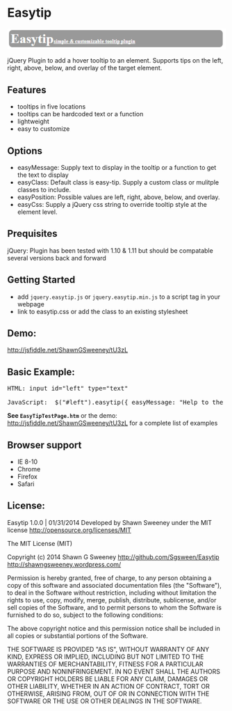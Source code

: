 Easytip
=======
![Alt text](easytip.png "Easytip")

jQuery Plugin to add a hover tooltip to an element.  Supports tips on the left, right, above, below, and overlay of the target element.

Features
--------
- tooltips in five locations
- tooltips can be hardcoded text or a function
- lightweight 
- easy to customize

Options
--------
- easyMessage: Supply text to display in the tooltip or a function to get the text to display
- easyClass: Default class is easy-tip.  Supply a custom class or mulitple classes to include.
- easyPosition: Possible values are left, right, above, below, and overlay.
- easyCss: Supply a jQuery css string to override tooltip style at the element level.

Prequisites
--------
jQuery:  Plugin has been tested with 1.10 & 1.11 but should be compatable several versions back and forward

Getting Started
--------
- add <code>jquery.easytip.js</code> or <code>jquery.easytip.min.js</code> to a script tag in your webpage
- link to easytip.css or add the class to an existing stylesheet

Demo: 
--------
http://jsfiddle.net/ShawnGSweeney/tU3zL

Basic Example:
--------
<pre>
HTML: input id="left" type="text"

JavaScript:  $("#left").easytip({ easyMessage: "Help to the left", easyPosition: "left" });
</pre>

**See <code>EasyTipTestPage.htm</code>** or the demo: http://jsfiddle.net/ShawnGSweeney/tU3zL for a complete list of examples

Browser support
--------
- IE 8-10
- Chrome
- Firefox
- Safari


License:
--------
Easytip 1.0.0 | 01/31/2014
Developed by Shawn Sweeney under the MIT license http://opensource.org/licenses/MIT

The MIT License (MIT)

Copyright (c) 2014 Shawn G Sweeney 
http://github.com/Sgsween/Easytip http://shawngsweeney.wordpress.com/

Permission is hereby granted, free of charge, to any person obtaining a copy
of this software and associated documentation files (the "Software"), to deal
in the Software without restriction, including without limitation the rights
to use, copy, modify, merge, publish, distribute, sublicense, and/or sell
copies of the Software, and to permit persons to whom the Software is
furnished to do so, subject to the following conditions:

The above copyright notice and this permission notice shall be included in
all copies or substantial portions of the Software.

THE SOFTWARE IS PROVIDED "AS IS", WITHOUT WARRANTY OF ANY KIND, EXPRESS OR
IMPLIED, INCLUDING BUT NOT LIMITED TO THE WARRANTIES OF MERCHANTABILITY,
FITNESS FOR A PARTICULAR PURPOSE AND NONINFRINGEMENT. IN NO EVENT SHALL THE
AUTHORS OR COPYRIGHT HOLDERS BE LIABLE FOR ANY CLAIM, DAMAGES OR OTHER
LIABILITY, WHETHER IN AN ACTION OF CONTRACT, TORT OR OTHERWISE, ARISING FROM,
OUT OF OR IN CONNECTION WITH THE SOFTWARE OR THE USE OR OTHER DEALINGS IN
THE SOFTWARE.
